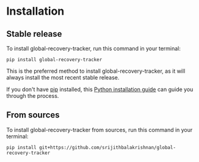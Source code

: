 # Installation

## Stable release

To install global-recovery-tracker, run this command in your terminal:

```
pip install global-recovery-tracker
```

This is the preferred method to install global-recovery-tracker, as it will always install the most recent stable release.

If you don't have [pip](https://pip.pypa.io) installed, this [Python installation guide](http://docs.python-guide.org/en/latest/starting/installation/) can guide you through the process.

## From sources

To install global-recovery-tracker from sources, run this command in your terminal:

```
pip install git+https://github.com/srijithbalakrishnan/global-recovery-tracker
```
